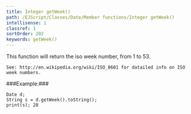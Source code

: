 ```yaml
---
title: Integer getWeek()
path: /EJScript/Classes/Date/Member functions/Integer getWeek()
intellisense: 1
classref: 1
sortOrder: 202
keywords: getWeek()
---
```


This function will return the iso week number, from 1 to 53.


    See: http://en.wikipedia.org/wiki/ISO_8601 for datailed info on ISO week numbers.
    


###Example:###
    
    Date d;
    String s = d.getWeek().toString();
    print(s); 28



